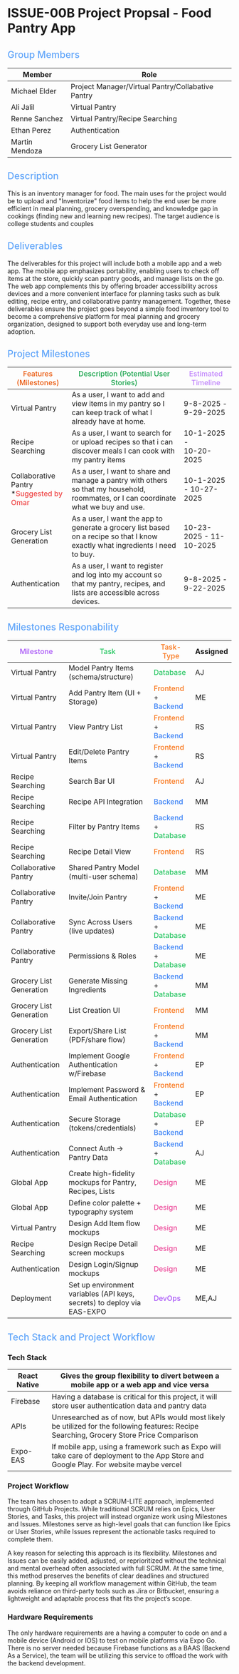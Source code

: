 # ISSUE-00B Project Propsal - Food Pantry App
## <span style="color: #60a5fa; font-weight: 500">Group Members</span>

| Member         | Role                                              |
| -------------- | ------------------------------------------------- |
| Michael Elder  | Project Manager/Virtual Pantry/Collabative Pantry |
| Ali Jalil      | Virtual Pantry                                    |
| Renne Sanchez  | Virtual Pantry/Recipe Searching                   |
| Ethan Perez    | Authentication                                    |
| Martin Mendoza | Grocery List Generator                            |

## <span style="color: #60a5fa; font-weight: 500">Description</span>

This is an inventory manager for food. The main uses for the project would be to upload and "Inventorize" food items to help the end user be more efficient in meal planning, grocery overspending, and knowledge gap in cookings (finding new and learning new recipes). The target audience is college students and couples

## <span style="color: #60a5fa; font-weight: 500">Deliverables</span>

The deliverables for this project will include both a mobile app and a web app. The mobile app emphasizes portability, enabling users to check off items at the store, quickly scan pantry goods, and manage lists on the go. The web app complements this by offering broader accessibility across devices and a more convenient interface for planning tasks such as bulk editing, recipe entry, and collaborative pantry management. Together, these deliverables ensure the project goes beyond a simple food inventory tool to become a comprehensive platform for meal planning and grocery organization, designed to support both everyday use and long-term adoption.

## <span style="color: #60a5fa; font-weight: 500">Project Milestones</span>

| <span style="color: #ea580c; font-weight: 500">Features (Milestones)</span>                        | <span style="color: #16a34a; font-weight: 500">Description (Potential User Stories)</span>                                           | <span style="color: #c084fc; font-weight: 500">Estimated Timeline</span> |
| -------------------------------------------------------------------------------------------------- | ------------------------------------------------------------------------------------------------------------------------------------ | ------------------------------------------------------------------------ |
| Virtual Pantry                                                                                     | As a user, I want to add and view items in my pantry so I can keep track of what I already have at home.                             | 9-8-2025 - <br>9-29-2025                                                 |
| Recipe Searching                                                                                   | As a user, I want to search for or upload recipes so that i can discover meals I can cook with my pantry items                       | 10-1-2025 -<br>10-20-2025                                                |
| Collaborative Pantry <br>\*<span style="color: #ef4444; font-weight: 500">Suggested by Omar</span> | As a user, I want to share and manage a pantry with others so that my household, roommates, or I can coordinate what we buy and use. | 10-1-2025 - 10-27-2025                                                   |
| Grocery List Generation                                                                            | As a user, I want the app to generate a grocery list based on a recipe so that I know exactly what ingredients I need to buy.        | 10-23-2025 - 11-10-2025                                                  |
| Authentication                                                                                     | As a user, I want to register and log into my account so that my pantry, recipes, and lists are accessible across devices.           | 9-8-2025 - <br>9-22-2025                                                 |

## <span style="color: #60a5fa; font-weight: 500">Milestones Responability</span>

| <span style="color: #a855f7; font-weight: 500">Milestone</span> | <span style="color: #22c55e; font-weight: 500">Task</span>              | <span style="color: #f97316; font-weight: 500">Task-Type</span>                                                                | Assigned |
| --------------------------------------------------------------- | ----------------------------------------------------------------------- | ------------------------------------------------------------------------------------------------------------------------------ | -------- |
| Virtual Pantry                                                  | Model Pantry Items (schema/structure)                                   | <span style="color: #22c55e; font-weight: 500">Database</span>                                                                 | AJ       |
| Virtual Pantry                                                  | Add Pantry Item (UI + Storage)                                          | <span style="color: #f97316; font-weight: 500">Frontend</span> + <span style="color: #3b82f6; font-weight: 500">Backend</span> | ME       |
| Virtual Pantry                                                  | View Pantry List                                                        | <span style="color: #f97316; font-weight: 500">Frontend</span> + <span style="color: #3b82f6; font-weight: 500">Backend</span> | RS       |
| Virtual Pantry                                                  | Edit/Delete Pantry Items                                                | <span style="color: #f97316; font-weight: 500">Frontend</span> + <span style="color: #3b82f6; font-weight: 500">Backend</span> | RS       |
| Recipe Searching                                                | Search Bar UI                                                           | <span style="color: #f97316; font-weight: 500">Frontend</span>                                                                 | AJ       |
| Recipe Searching                                                | Recipe API Integration                                                  | <span style="color: #3b82f6; font-weight: 500">Backend</span>                                                                  | MM       |
| Recipe Searching                                                | Filter by Pantry Items                                                  | <span style="color: #3b82f6; font-weight: 500">Backend</span> + <span style="color: #22c55e; font-weight: 500">Database</span> | RS       |
| Recipe Searching                                                | Recipe Detail View                                                      | <span style="color: #f97316; font-weight: 500">Frontend</span>                                                                 | RS       |
| Collaborative Pantry                                            | Shared Pantry Model (multi-user schema)                                 | <span style="color: #22c55e; font-weight: 500">Database</span>                                                                 | MM       |
| Collaborative Pantry                                            | Invite/Join Pantry                                                      | <span style="color: #f97316; font-weight: 500">Frontend</span> + <span style="color: #3b82f6; font-weight: 500">Backend</span> | ME       |
| Collaborative Pantry                                            | Sync Across Users (live updates)                                        | <span style="color: #3b82f6; font-weight: 500">Backend</span> + <span style="color: #22c55e; font-weight: 500">Database</span> | ME       |
| Collaborative Pantry                                            | Permissions & Roles                                                     | <span style="color: #3b82f6; font-weight: 500">Backend</span> + <span style="color: #22c55e; font-weight: 500">Database</span> | ME       |
| Grocery List Generation                                         | Generate Missing Ingredients                                            | <span style="color: #3b82f6; font-weight: 500">Backend</span> + <span style="color: #22c55e; font-weight: 500">Database</span> | MM       |
| Grocery List Generation                                         | List Creation UI                                                        | <span style="color: #f97316; font-weight: 500">Frontend</span>                                                                 | MM       |
| Grocery List Generation                                         | Export/Share List (PDF/share flow)                                      | <span style="color: #f97316; font-weight: 500">Frontend</span> + <span style="color: #3b82f6; font-weight: 500">Backend</span> | MM       |
| Authentication                                                  | Implement Google Authentication w/Firebase                              | <span style="color: #f97316; font-weight: 500">Frontend</span> + <span style="color: #3b82f6; font-weight: 500">Backend</span> | EP       |
| Authentication                                                  | Implement Password & Email Authentication                               | <span style="color: #f97316; font-weight: 500">Frontend</span> + <span style="color: #3b82f6; font-weight: 500">Backend</span> | EP       |
| Authentication                                                  | Secure Storage (tokens/credentials)                                     | <span style="color: #22c55e; font-weight: 500">Database</span> + <span style="color: #3b82f6; font-weight: 500">Backend</span> | EP       |
| Authentication                                                  | Connect Auth → Pantry Data                                              | <span style="color: #3b82f6; font-weight: 500">Backend</span> + <span style="color: #22c55e; font-weight: 500">Database</span> | AJ       |
| Global App                                                      | Create high-fidelity mockups for Pantry, Recipes, Lists                 | <span style="color: #ec4899; font-weight: 500">Design</span>                                                                   | ME       |
| Global App                                                      | Define color palette + typography system                                | <span style="color: #ec4899; font-weight: 500">Design</span>                                                                   | ME       |
| Virtual Pantry                                                  | Design Add Item flow mockups                                            | <span style="color: #ec4899; font-weight: 500">Design</span>                                                                   | ME       |
| Recipe Searching                                                | Design Recipe Detail screen mockups                                     | <span style="color: #ec4899; font-weight: 500">Design</span>                                                                   | ME       |
| Authentication                                                  | Design Login/Signup mockups                                             | <span style="color: #ec4899; font-weight: 500">Design</span>                                                                   | ME       |
| Deployment                                                      | Set up environment variables (API keys, secrets) to deploy via EAS-EXPO | <span style="color: #a855f7; font-weight: 500">DevOps</span>                                                                   | ME,AJ    |

## <span style="color: #60a5fa; font-weight: 500">Tech Stack and Project Workflow</span>

### Tech Stack

| React Native | Gives the group flexibility to divert between a mobile app or a web app and vice versa                                                      |
| ------------ | ------------------------------------------------------------------------------------------------------------------------------------------- |
| Firebase     | Having a database is critical for this project, it will store user authentication data and pantry data                                      |
| APIs         | Unresearched as of now, but APIs would most likely be utilized for the following features: Recipe Searching, Grocery Store Price Comparison |
| Expo-EAS     | If mobile app, using a framework such as Expo will take care of deployment to the App Store and Google Play. For website maybe vercel       |

### Project Workflow

The team has chosen to adopt a SCRUM-LITE approach, implemented through GitHub Projects. While traditional SCRUM relies on Epics, User Stories, and Tasks, this project will instead organize work using Milestones and Issues. Milestones serve as high-level goals that can function like Epics or User Stories, while Issues represent the actionable tasks required to complete them.

A key reason for selecting this approach is its flexibility. Milestones and Issues can be easily added, adjusted, or reprioritized without the technical and mental overhead often associated with full SCRUM. At the same time, this method preserves the benefits of clear deadlines and structured planning. By keeping all workflow management within GitHub, the team avoids reliance on third-party tools such as Jira or Bitbucket, ensuring a lightweight and adaptable process that fits the project’s scope.

### Hardware Requirements

The only hardware requirements are a having a computer to code on and a mobile device (Android or IOS) to test on mobile platforms via Expo Go. There is no server needed because Firebase functions as a BAAS (Backend As a Service), the team will be utilizing this service to offload the work with the backend development.